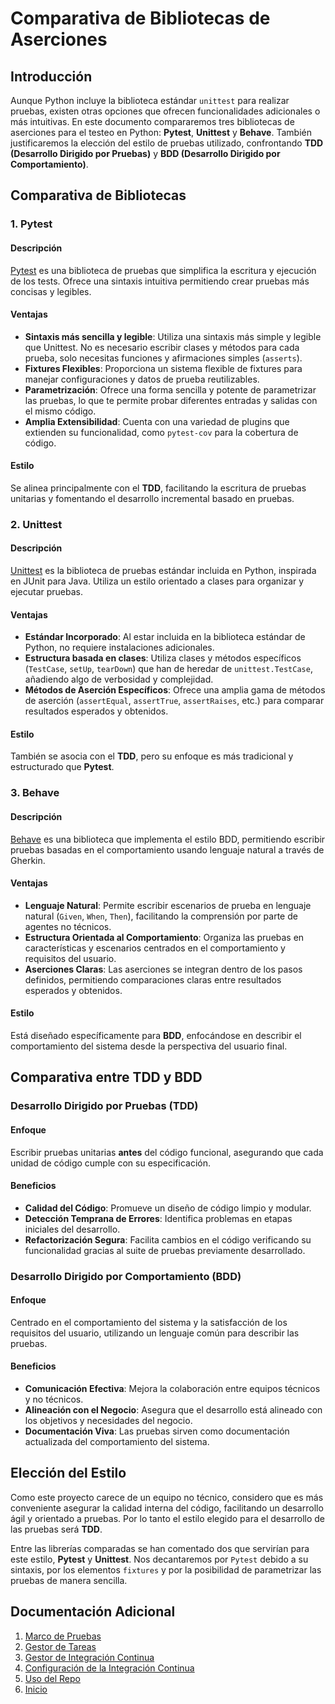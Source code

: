 # Comparativa de Bibliotecas de Aserciones

## Introducción

Aunque Python incluye la biblioteca estándar `unittest` para realizar pruebas, existen otras opciones que ofrecen funcionalidades adicionales o más intuitivas. En este documento compararemos tres bibliotecas de aserciones para el testeo en Python: **Pytest**, **Unittest** y **Behave**. También justificaremos la elección del estilo de pruebas utilizado, confrontando **TDD (Desarrollo Dirigido por Pruebas)** y **BDD (Desarrollo Dirigido por Comportamiento)**.


## Comparativa de Bibliotecas

### 1. Pytest

#### Descripción

[Pytest](https://docs.pytest.org/) es una biblioteca de pruebas que simplifica la escritura y ejecución de los tests. Ofrece una sintaxis intuitiva permitiendo crear pruebas más concisas y legibles.

#### Ventajas

- **Sintaxis más sencilla y legible**: Utiliza una sintaxis más simple y legible que Unittest. No es necesario escribir clases y métodos para cada prueba, solo necesitas funciones y afirmaciones simples (`asserts`).
- **Fixtures Flexibles**: Proporciona un sistema flexible de fixtures para manejar configuraciones y datos de prueba reutilizables.
- **Parametrización**: Ofrece una forma sencilla y potente de parametrizar las pruebas, lo que te permite probar diferentes entradas y salidas con el mismo código.
- **Amplia Extensibilidad**: Cuenta con una variedad de plugins que extienden su funcionalidad, como `pytest-cov` para la cobertura de código.

#### Estilo

Se alinea principalmente con el **TDD**, facilitando la escritura de pruebas unitarias y fomentando el desarrollo incremental basado en pruebas.


### 2. Unittest

#### Descripción

[Unittest](https://docs.python.org/3/library/unittest.html) es la biblioteca de pruebas estándar incluida en Python, inspirada en JUnit para Java. Utiliza un estilo orientado a clases para organizar y ejecutar pruebas.

#### Ventajas

- **Estándar Incorporado**: Al estar incluida en la biblioteca estándar de Python, no requiere instalaciones adicionales.
- **Estructura basada en clases**: Utiliza clases y métodos específicos (`TestCase`, `setUp`, `tearDown`) que han de heredar de `unittest.TestCase`, añadiendo algo de verbosidad y complejidad.
- **Métodos de Aserción Específicos**: Ofrece una amplia gama de métodos de aserción (`assertEqual`, `assertTrue`, `assertRaises`, etc.) para comparar resultados esperados y obtenidos.


#### Estilo

También se asocia con el **TDD**, pero su enfoque es más tradicional y estructurado que **Pytest**.


### 3. Behave

#### Descripción

[Behave](https://behave.readthedocs.io/en/latest/) es una biblioteca que implementa el estilo BDD, permitiendo escribir pruebas basadas en el comportamiento usando lenguaje natural a través de Gherkin.

#### Ventajas

- **Lenguaje Natural**: Permite escribir escenarios de prueba en lenguaje natural (`Given`, `When`, `Then`), facilitando la comprensión por parte de agentes no técnicos.
- **Estructura Orientada al Comportamiento**: Organiza las pruebas en características y escenarios centrados en el comportamiento y requisitos del usuario.
- **Aserciones Claras**: Las aserciones se integran dentro de los pasos definidos, permitiendo comparaciones claras entre resultados esperados y obtenidos.

#### Estilo

Está diseñado específicamente para **BDD**, enfocándose en describir el comportamiento del sistema desde la perspectiva del usuario final.


## Comparativa entre TDD y BDD

### Desarrollo Dirigido por Pruebas (TDD)

#### Enfoque

Escribir pruebas unitarias **antes** del código funcional, asegurando que cada unidad de código cumple con su especificación.

#### Beneficios

- **Calidad del Código**: Promueve un diseño de código limpio y modular.
- **Detección Temprana de Errores**: Identifica problemas en etapas iniciales del desarrollo.
- **Refactorización Segura**: Facilita cambios en el código verificando su funcionalidad gracias al suite de pruebas previamente desarrollado.

### Desarrollo Dirigido por Comportamiento (BDD)

#### Enfoque

Centrado en el comportamiento del sistema y la satisfacción de los requisitos del usuario, utilizando un lenguaje común para describir las pruebas.

#### Beneficios

- **Comunicación Efectiva**: Mejora la colaboración entre equipos técnicos y no técnicos.
- **Alineación con el Negocio**: Asegura que el desarrollo está alineado con los objetivos y necesidades del negocio.
- **Documentación Viva**: Las pruebas sirven como documentación actualizada del comportamiento del sistema.

## Elección del Estilo

Como este proyecto carece de un equipo no técnico, considero que es más conveniente asegurar la calidad interna del código, facilitando un desarrollo ágil y orientado a pruebas. Por lo tanto el estilo elegido para el desarrollo de las pruebas será **TDD**.

Entre las librerías comparadas se han comentado dos que servirían para este estilo, **Pytest** y **Unittest**. Nos decantaremos por `Pytest` debido a su sintaxis, por los elementos `fixtures` y por la posibilidad de parametrizar las pruebas de manera sencilla.


## Documentación Adicional
1. [Marco de Pruebas](testing_framework.md)
2. [Gestor de Tareas](tasks_manager.md)
3. [Gestor de Integración Continua](continous_integration.md)
4. [Configuración de la Integración Continua](../hito2.md)
6. [Uso del Repo](repo_usage.md)
5. [Inicio](../README.md)